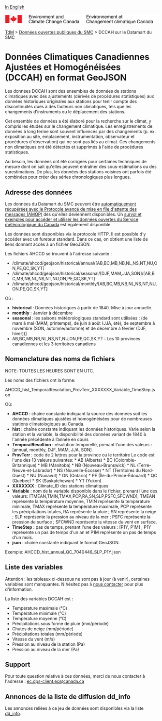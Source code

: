 [In English](readme_ahccd-datamart_en.md)


![ECCC logo](../../img_eccc-logo.png)


[TdM](../../readme_fr.md) > [Données ouvertes publiques du SMC](../readme_fr.md) > DCCAH sur le Datamart du SMC

# Données Climatiques Canadiennes Ajustées et Homogénéisées (DCCAH) en format GeoJSON

Les données DCCAH sont des ensembles de données de stations climatiques avec des ajustements (dérivés de procédures statistiques) aux données historiques originales aux stations pour tenir compte des discontinuités dues à des facteurs non climatiques, tels que les changements d'instruments ou le déplacement des stations.

Cet ensemble de données a été élaboré pour la recherche sur le climat, y compris les études sur le changement climatique. Les enregistrements de données à long terme sont souvent influencés par des changements (p. ex. exposition au site, emplacement, instrumentation, observateur et procédures d'observation) qui ne sont pas liés au climat. Ces changements non climatiques ont été détectés et supprimés à l'aide de procédures statistiques.

Au besoin, les données ont été corrigées pour certaines techniques de mesure dont on sait qu'elles peuvent entraîner des sous-estimations ou des surestimations. De plus, les données des stations voisines ont parfois été combinées pour créer des séries chronologiques plus longues.

## Adresse des données 

Les données du Datamart du SMC peuvent être [automatiquement récupérées avec le Protocole avancé de mise en file d'attente des messages (AMQP)](../../msc-datamart/amqp_fr.md) dès qu'elles deviennent disponibles. Un [survol et exemples pour accéder et utiliser les données ouvertes du Service météorologique du Canada](../../usage-overview/readme_fr.md) est également disponible.

Les données sont disponibles via le protocole HTTP. Il est possible d’y accéder avec un fureteur standard. Dans ce cas, on obtient une liste de liens donnant accès à un fichier GeoJSON.

Les fichiers AHCCD se trouvent à l'adresse suivante :

* /climate/ahccd/geojson/historical/annual/[AB,BC,MB,NB,NL,NS,NT,NU,ON,PE,QC,SK,YT]
* /climate/ahccd/geojson/historical/seasonal/[DJF,MAM,JJA,SON]/[AB,BC,MB,NB,NL,NS,NT,NU,ON,PE,QC,SK,YT]
* /climate/ahccd/geojson/historical/monthly/[AB,BC,MB,NB,NL,NS,NT,NU,ON,PE,QC,SK,YT]

Où :

* __historical__ : Données historiques à partir de 1840. Mise à jour annuelle.
* __monthly__ : Janvier à décembre 
* __seasonal__ : les saisons météorologiques standard sont utilisées : (de mars à mai (MAM, printemps), de juin à août (JJA, été), de septembre à novembre (SON, automne/automne) et de décembre à février (DJF, hiver))]
*  AB,BC,MB,NB,NL,NS,NT,NU,ON,PE,QC,SK,YT : Les 10 provinces canadiennes et les 3 territoires canadiens

## Nomenclature des noms de fichiers 

NOTE: TOUTES LES HEURES SONT EN UTC.

Les noms des fichiers ont la forme: 

AHCCD_hist_TemporalResolution_ProvTerr_XXXXXXX_Variable_TimeStep.json

Où:

* __AHCCD__ : chaîne constante indiquant la source des données soit les données climatiques ajustées et homogénéisées pour de nombreuses stations climatologiques au Canada.
* __hist__ : chaîne constante indiquant les données historiques. Varie selon la station et la variable, la disponibilité des données variant de 1840 à l'année précédente à l’année en cours
* __TemporalResoltion__ : résolution temporelle, prenant l'une des valeurs : [annual, monthly, DJF, MAM, JJA, SON]
* __ProvTerr__ : code de 2 lettres pour la province ou le territoire
          Le code est l'une des 13 valeurs suivantes:
            * AB (Alberta)
            * BC (Colombie-Britannique)
            * MB (Manitoba)
            * NB (Nouveau-Brunswick)
            * NL (Terre-Neuve-et-Labrador)
            * NS (Nouvelle-Écosse)
            * NT (Territoires du Nord-Ouest)
            * NU (Nunavut)
            * ON (Ontario)
            * PE (Île-du-Prince-Édouard)
            * QC (Québec)
            * SK (Saskatchewan)
            * YT (Yukon)
* __XXXXXXX__ : Cilmate_ID des stations climatiques
* __Variable__ : nom de la variable disponible dans le fichier, prenant l’une des valeurs: [TMEAN,TMIN,TMAX,PCP,RA,SN,SLP,PSFC,SFCWND]; TMEAN représente la température moyenne, TMIN représente la température minimale, TMAX représente la température maximale, PCP représente les précipitations totales, RA représente la pluie ; SN représente la neige ; SLP représente la pression au niveau de la mer ; PSFC représente la pression de surface ; SFCWND représente la vitesse du vent en surface.
* __TimeStep__ : pas de temps, prenant l'une des valeurs : [P1Y, P1M] ; P1Y représente un pas de temps d'un an et P1M représente un pas de temps d'un mois.
* __json__ : chaîne constante indiquant le format GeoJSON.

Exemple: AHCCD_hist_annual_QC_7040446_SLP_P1Y.json

## Liste des variables

Attention : les tableaux ci-dessous ne sont pas à jour (à venir), certaines variables sont manquantes. N'hésitez pas à [nous contacter](mailto:ec.dps-client.ec@canada.ca) pour plus d'information.

La liste des variables DCCAH est :

* Température maximale (°C)
* Température minimale (°C)
* Température moyenne (°C)
* Précipitations sous forme de pluie (mm/période)
* Chutes de neige (mm/période)
* Précipitations totales (mm/période)
* Vitesse du vent (m/s)
* Pression au niveau de la station (Pa) 
* Pression au niveau de la mer (Pa)

## Support

Pour toute question relative à ces données, merci de nous contacter à l'adresse : ec.dps-client.ec@canada.ca

## Annonces de la liste de diffusion dd_info 

Les annonces reliées à ce jeu de données sont disponibles via la liste [dd_info](https://lists.ec.gc.ca/cgi-bin/mailman/listinfo/dd_info).



